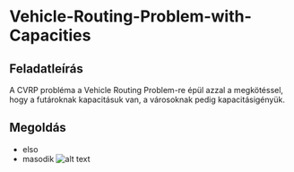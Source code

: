 # Vehicle-Routing-Problem-with-Capacities
## Feladatleírás
A CVRP probléma a Vehicle Routing Problem-re épül azzal a megkötéssel, hogy a futároknak kapacitásuk van, a városoknak pedig
kapacitásigényük.
## Megoldás
* elso
* masodik
![alt text](https://https://github.com/NyAgoston/Vehicle-Routing-Problem-with-Capacities/blob/main/img/1-10.png)

